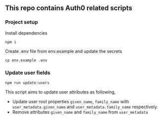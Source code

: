 ## This repo contains Auth0 related scripts

### Project setup

Install dependencies

`npm i`

Create .env file from env.example and update the secrets

`cp env.example .env`

### Update user fields

`npm run update:users`

This script aims to update user attributes as following,

- Update user root properties `given_name`, `family_name` with `user_metadata.given_name` and `user_metadata.family_name` respectively.
- Remove attributes `given_name` and `family_name` from `user_metadata`

